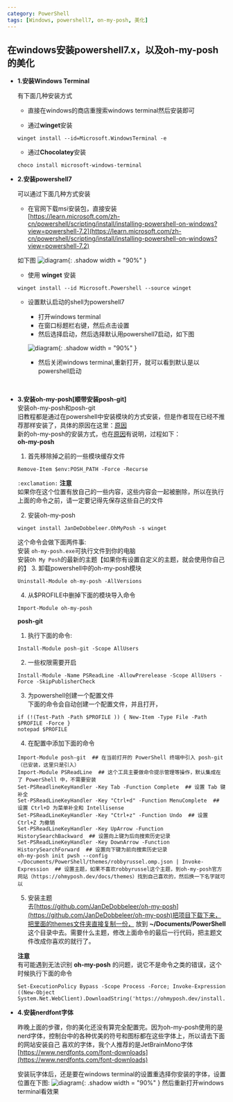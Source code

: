 ```yaml
---
category: PowerShell
tags: [Windows, powershell7, on-my-posh, 美化]
---
```


## 在windows安装powershell7.x，以及oh-my-posh的美化   

- **1.安装Windows Terminal**   

    有下面几种安装方式
    * 直接在windows的商店重搜索windows terminal然后安装即可  

    * 通过**winget**安装
    ``` shell
    winget install --id=Microsoft.WindowsTerminal -e
    ```
    * 通过**Chocolatey**安装
    ``` shell
    choco install microsoft-windows-terminal
    ```

- **2.安装powershell7**

    可以通过下面几种方式安装
    * 在官网下载msi安装包，直接安装   
    [https://learn.microsoft.com/zh-cn/powershell/scripting/install/installing-powershell-on-windows?view=powershell-7.2](https://learn.microsoft.com/zh-cn/powershell/scripting/install/installing-powershell-on-windows?view=powershell-7.2)

    如下图
    ![diagram](https://linkliu.github.io/game-tech-post/assets/img/common/9.png){:  .shadow width = "90%" }
    * 使用 **winget** 安装   
    ``` shell
    winget install --id Microsoft.Powershell --source winget
    ```  

    * 设置默认启动的shell为powershell7
        - 打开windows terminal
        - 在窗口标题栏右键，然后点击设置
        - 然后选择启动，然后选择默认用powershell7启动，如下图

        ![diagram](https://linkliu.github.io/game-tech-post/assets/img/common/10.png){:  .shadow width = "90%" }

        - 然后关闭windows terminal,重新打开，就可以看到默认是以powershell启动  
   
<br>  

- **3.安装oh-my-posh[顺带安装posh-git]**   
    安装oh-my-posh和posh-git   
    旧教程都是通过在powershell中安装模块的方式安装，但是作者现在已经不推荐那样安装了，具体的原因在这里：[原因](https://ohmyposh.dev/docs/migrating)  
    新的oh-my-posh的安装方式，也在[原因](https://ohmyposh.dev/docs/migrating)有说明，过程如下：   
    **oh-my-posh**   
    1. 首先移除掉之前的一些模块缓存文件 
    ``` shell
    Remove-Item $env:POSH_PATH -Force -Recurse
    ```   
    `:exclamation:` **注意**   
    如果你在这个位置有放自己的一些内容，这些内容会一起被删除，所以在执行上面的命令之前，请一定要记得先保存这些自己的文件   

    2. 安装oh-my-posh 
    ``` shell
    winget install JanDeDobbeleer.OhMyPosh -s winget
    ```   
    这个命令会做下面两件事:   
    安装 `oh-my-posh.exe`可执行文件到你的电脑   
    安装`Oh My Posh`的最新的主题【如果你有设置自定义的主题，就会使用你自己的】 
    3.  卸载powershell中的oh-my-posh模块    
    ``` shell
    Uninstall-Module oh-my-posh -AllVersions
    ```   
    4.  从$PROFILE中删掉下面的模块导入命令   
    ``` shell
    Import-Module oh-my-posh
    ```  

    **posh-git**   
    1. 执行下面的命令:   
    ``` shell 
    Install-Module posh-git -Scope AllUsers
    ```
    2. 一些权限需要开启   
    ``` shell
    Install-Module -Name PSReadLine -AllowPrerelease -Scope AllUsers -Force -SkipPublisherCheck
    ```
    3. 为powershell创建一个配置文件   
    下面的命令会自动创建一个配置文件，并且打开，
    ``` shell
    if (!(Test-Path -Path $PROFILE )) { New-Item -Type File -Path $PROFILE -Force }
    notepad $PROFILE
    ```
    4. 在配置中添加下面的命令   
    ``` shell 
    Import-Module posh-git  ## 在当前打开的 PowerShell 终端中引入 posh-git（已安装，这里只是引入）
    Import-Module PSReadLine  ## 这个工具主要做命令提示管理等操作，默认集成在了 PowerShell 中，不需要安装
    Set-PSReadlineKeyHandler -Key Tab -Function Complete  ## 设置 Tab 键补全
    Set-PSReadLineKeyHandler -Key "Ctrl+d" -Function MenuComplete  ## 设置 Ctrl+D 为菜单补全和 Intellisense
    Set-PSReadLineKeyHandler -Key "Ctrl+z" -Function Undo  ## 设置 Ctrl+Z 为撤销
    Set-PSReadLineKeyHandler -Key UpArrow -Function HistorySearchBackward  ## 设置向上键为后向搜索历史记录
    Set-PSReadLineKeyHandler -Key DownArrow -Function HistorySearchForward  ## 设置向下键为前向搜索历史记录
    oh-my-posh init pwsh --config ~/Documents/PowerShell/themes/robbyrussel.omp.json | Invoke-Expression  ## 设置主题，如果不喜欢robbyrussel这个主题，到oh-my-posh官方网站（https://ohmyposh.dev/docs/themes）找到自己喜欢的，然后换一下名字就可以
    ```
    5. 安装主题   
    去[https://github.com/JanDeDobbeleer/oh-my-posh](https://github.com/JanDeDobbeleer/oh-my-posh)把项目下载下来，把里面的themes文件夹直接复制一份，
    放到 **~/Documents/PowerShell** 这个目录中去。需要什么主题，修改上面命令的最后一行代码，把主题文件改成你喜欢的就行了。   
    
    **注意**   
    有可能遇到无法识别 **oh-my-posh** 的问题，说它不是命令之类的错误，这个时候执行下面的命令
    ``` shell
    Set-ExecutionPolicy Bypass -Scope Process -Force; Invoke-Expression ((New-Object System.Net.WebClient).DownloadString('https://ohmyposh.dev/install.ps1'))
    ```

- **4.安装nerdfont字体**

    昨晚上面的步骤，你的美化还没有算完全配置完。因为oh-my-posh使用的是nerd字体，控制台中的各种优美的符号和图标都在这些字体上，所以请去下面的网站安装自己
    喜欢的字体，我个人推荐的是JetBrainMono字体   
    [https://www.nerdfonts.com/font-downloads](https://www.nerdfonts.com/font-downloads)

    安装玩字体后，还是要在windows terminal的设置重选择你安装的字体，设置位置在下图: 
    ![diagram](https://linkliu.github.io/game-tech-post/assets/img/common/11.png){:  .shadow width = "90%" }
    然后重新打开windows terminal看效果











